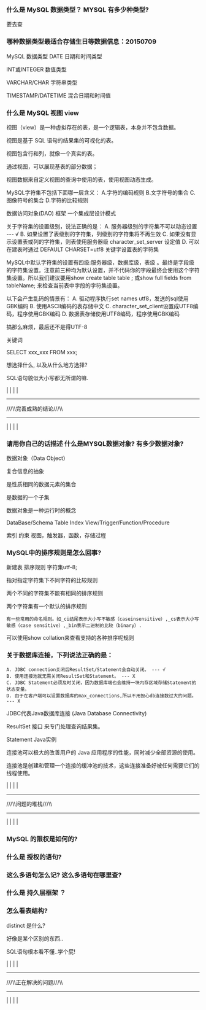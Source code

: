 
### 什么是 MySQL 数据类型？ MYSQL 有多少种类型?

要去查


### 哪种数据类型最适合存储生日等数据信息：20150709

MySQL 数据类型 DATE 日期和时间类型

INT或INTEGER 数值类型

VARCHAR/CHAR 字符串类型

TIMESTAMP/DATETIME 混合日期和时间值


### 什么是 MySQL 视图 view

视图（view）是一种虚拟存在的表，是一个逻辑表，本身并不包含数据。

视图是基于 SQL 语句的结果集的可视化的表。

视图包含行和列，就像一个真实的表。

通过视图，可以展现基表的部分数据；

视图数据来自定义视图的查询中使用的表，使用视图动态生成。


MySQL字符集不包括下面哪一层含义：
A.字符的编码规则
B.文字符号的集合
C.图像符号的集合
D.字符的比较规则


数据访问对象(DAO) 框架
一个集成层设计模式


关于字符集的设置级别，说法正确的是：
    A. 服务器级别的字符集不可以动态设置 --- √
    B. 如果设置了表级别的字符集，列级别的字符集将不再生效
    C. 如果没有显示设置表或列的字符集，则表使用服务器级 character_set_server 设定值
    D. 可以在建表时通过 DEFAULT CHARSET=utf8 关键字设置表的字符集

MySQL中默认字符集的设置有四级:服务器级，数据库级，表级 。最终是字段级 的字符集设置。注意前三种均为默认设置，并不代码你的字段最终会使用这个字符集设置。所以我们建议要用show create table table ; 或show full fields from tableName; 来检查当前表中字段的字符集设置。


以下会产生乱码的情景有：
    A. 驱动程序执行set names utf8，发送的sql使用GBK编码
    B. 使用ASCII编码的表存储中文
    C. character_set_client设置成UTF8编码，程序使用GBK编码
    D. 数据表存储使用UTF8编码，程序使用GBK编码


搞那么麻烦，最后还不是得UTF-8



关键词

SELECT xxx_xxx FROM xxx;

想选择什么, 以及从什么地方选择?

SQL语句貌似大小写都无所谓的嘛.

|
|
|
|
***
///\\\完善成熟的结论///\\\
***
|
|
|
|


### 请用你自己的话描述  什么是MYSQL数据对象?  有多少数据对象?


数据对象（Data Object）

复合信息的抽象

是性质相同的数据元素的集合

是数据的一个子集

数据对象是一种运行时的概念

DataBase/Schema
Table
Index
View/Trigger/Function/Procedure

索引
约束
视图，触发器，函数，存储过程



### MySQL中的排序规则是怎么回事?

新建表 排序规则 字符集utf-8;

指对指定字符集下不同字符的比较规则

两个不同的字符集不能有相同的排序规则

两个字符集有一个默认的排序规则

	有一些常用的命名规则。如_ci结尾表示大小写不敏感（caseinsensitive）,_cs表示大小写敏感（case sensitive）,_bin表示二进制的比较（binary）.

可以使用show collation来查看支持的各种排序呢规则




### 关于数据库连接，下列说法正确的是： 
    A. JDBC connection关闭后ResultSet/Statement会自动关闭。 --- √
    B. 使用连接池就无需关闭ResultSet和Statement。 --- X
    C. JDBC Statement必须及时关闭，因为数据库端也会维持一块内存区域存储Statement的状态变量。
    D. 由于在客户端可以设置数据库的max_connections,所以不用担心db连接数过大的问题。 --- X

JDBC代表Java数据库连接 (Java Database Connectivity)

ResultSet 接口 来专门处理查询结果集。

Statement Java实例

连接池可以极大的改善用户的 Java 应用程序的性能，同时减少全部资源的使用。

连接池是创建和管理一个连接的缓冲池的技术，这些连接准备好被任何需要它们的线程使用。



















|
|
|
|
***
///\\\问题的堆栈///\\\
***
|
|
|
|






### MySQL 的限权是如何的?

### 什么是 授权的语句? 

### 这么多语句怎么记?  这么多语句在哪里查? 




### 什么是 持久层框架 ？



### 怎么看表结构?

distinct 是什么?

好像是某个区别的东西..

SQL语句根本看不懂..学个屁!  




















|
|
|
|
***
///\\\正在解决的问题///\\\
***
|
|
|
|












































